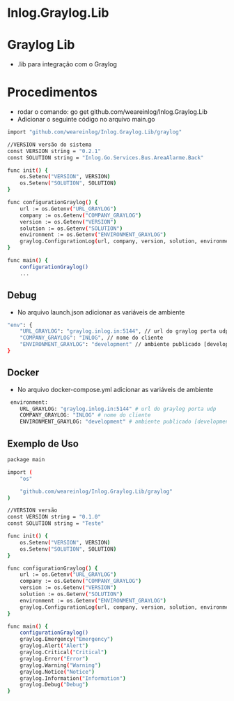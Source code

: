 # Inlog.Graylog.Lib

# Graylog Lib
- .lib para integração com o Graylog

# Procedimentos
- rodar o comando: go get github.com/weareinlog/Inlog.Graylog.Lib
- Adicionar o seguinte código no arquivo main.go

```bash
import "github.com/weareinlog/Inlog.Graylog.Lib/graylog"

//VERSION versão do sistema
const VERSION string = "0.2.1"
const SOLUTION string = "Inlog.Go.Services.Bus.AreaAlarme.Back"

func init() {
	os.Setenv("VERSION", VERSION)
	os.Setenv("SOLUTION", SOLUTION)
}

func configurationGraylog() {
	url := os.Getenv("URL_GRAYLOG")
	company := os.Getenv("COMPANY_GRAYLOG")
	version := os.Getenv("VERSION")
	solution := os.Getenv("SOLUTION")
	environment := os.Getenv("ENVIRONMENT_GRAYLOG")
	graylog.ConfigurationLog(url, company, version, solution, environment)
}

func main() {
    configurationGraylog()
    ...
```
## Debug
- No arquivo launch.json adicionar as variáveis de ambiente

```bash
"env": {
    "URL_GRAYLOG": "graylog.inlog.in:5144", // url do graylog porta udp
    "COMPANY_GRAYLOG": "INLOG", // nome do cliente
    "ENVIRONMENT_GRAYLOG": "development" // ambiente publicado [development | staging | production]
}
```
## Docker
- No arquivo docker-compose.yml adicionar as variáveis de ambiente

```bash
 environment:
    URL_GRAYLOG: "graylog.inlog.in:5144" # url do graylog porta udp
    COMPANY_GRAYLOG: "INLOG" # nome do cliente
    ENVIRONMENT_GRAYLOG: "development" # ambiente publicado [development | staging | production]
```

## Exemplo de Uso

```bash
package main

import (
	"os"

	"github.com/weareinlog/Inlog.Graylog.Lib/graylog"
)

//VERSION versão
const VERSION string = "0.1.0"
const SOLUTION string = "Teste"

func init() {
	os.Setenv("VERSION", VERSION)
	os.Setenv("SOLUTION", SOLUTION)
}

func configurationGraylog() {
	url := os.Getenv("URL_GRAYLOG")
	company := os.Getenv("COMPANY_GRAYLOG")
	version := os.Getenv("VERSION")
	solution := os.Getenv("SOLUTION")
	environment := os.Getenv("ENVIRONMENT_GRAYLOG")
	graylog.ConfigurationLog(url, company, version, solution, environment)
}

func main() {
	configurationGraylog()
	graylog.Emergency("Emergency")
	graylog.Alert("Alert")
	graylog.Critical("Critical")
	graylog.Error("Error")
	graylog.Warning("Warning")
	graylog.Notice("Notice")
	graylog.Information("Information")
	graylog.Debug("Debug")
}
```
